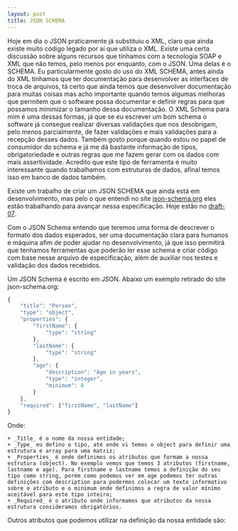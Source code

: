 ```yaml
---
layout: post
title: JSON SCHEMA
---
```


Hoje em dia o JSON praticamente já substituiu o XML, claro que ainda existe muito código legado por aí que utiliza o XML. Existe uma certa discussão sobre alguns recursos que tínhamos com a tecnologia SOAP e XML que não temos, pelo menos por enquanto, com o JSON. Uma delas é o SCHEMA. Eu particularmente gosto do uso do XML SCHEMA, antes ainda do XML tínhamos que ter documentação para desenvolver as interfaces de troca de arquivos, tá certo que ainda temos que desenvolver documentação para muitas coisas mas acho importante quando temos algumas melhoras que permitem que o software possa documentar e definir regras para que possamos minimizar o tamanho dessa documentação. O XML Schema para mim é uma dessas formas, já que se eu escrever um bom schema o software já consegue realizar diversas validações que nos desobrigam, pelo menos parcialmente, de fazer validações e mais validações para a recepção desses dados. Também gosto porque quando estou no papel de consumidor do schema e já me dá bastante informação de tipos, obrigatoriedade e outras regras que me fazem gerar com os dados com mais assertividade. Acredito que este tipo de ferramenta é muito interessante quando trabalhamos com estruturas de dados, afinal temos isso em banco de dados também. 

Existe um trabalho de criar um JSON SCHEMA que ainda está em desenvolvimento, mas pelo o que entendi no site [json-schema.org](http://json-schema.org/)  eles estão trabalhando para avançar nessa especificação. Hoje estão no [draft-07](http://json-schema.org/specification.html).

Com o JSON Schema entendo que teremos uma forma de descrever o formato dos dados esperados, ser uma documentação clara para humanos e máquina afim de poder ajudar no desenvolvimento, já que isso permitirá que tenhamos ferramentas que poderão ler esse schema e criar código com base nesse arquivo de especificação, além de auxiliar nos testes e validação dos dados recebidos.

Um JSON Schema é escrito em JSON. Abaixo um exemplo retirado do site json-schema.org:
```javascript
{
    "title": "Person",
    "type": "object",
    "properties": {
        "firstName": {
            "type": "string"
        },
        "lastName": {
            "type": "string"
        },
        "age": {
            "description": "Age in years",
            "type": "integer",
            "minimum": 0
        }
    },
    "required": ["firstName", "lastName"]
}
```
Onde:

    + _Title_ é o nome da nossa entidade;
    + _Type_ eu defino o tipo, até onde vi temos o object para definir uma estrutura e array para uma matriz;
    + _Properties_ é onde definimos os atributos que formam a nossa estrutura (object). No exemplo vemos que temos 3 atributos (firstname, lastname e age). Para firstname e lastname temos a definição do seu tipo como string, porém como podemos ver em age podemos ter outras definições com description para podermos colocar um texto informativo sobre o atributo e o minimum onde definimos a regra de valor mínimo aceitável para este tipo inteiro;
    + _Required_ é o atributo onde informamos que atributos da nossa estrutura consideramos obrigatórios.
        
Outros atributos que podemos utilizar na definição da nossa entidade são:
